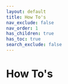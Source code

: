 ```yaml
---
layout: default
title: How To's
nav_exclude: false
nav_order: 1
has_children: true
has_toc: true
search_exclude: false
---
```

# How To's
